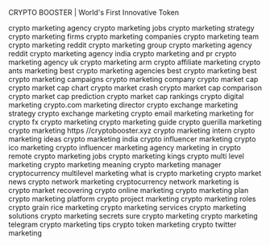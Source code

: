 CRYPTO BOOSTER | World's First Innovative Token

crypto marketing agency
crypto marketing jobs
crypto marketing strategy
crypto marketing firms
crypto marketing companies
crypto marketing team
crypto marketing reddit
crypto marketing group
crypto marketing agency reddit
crypto marketing agency india
crypto marketing and pr
crypto marketing agency uk
crypto marketing arm
crypto affiliate marketing
crypto ants marketing
best crypto marketing agencies
best crypto marketing
best crypto marketing campaigns
crypto marketing company
crypto market cap
crypto market cap chart
crypto market crash
crypto market cap comparison
crypto market cap prediction
crypto market cap rankings
crypto digital marketing
crypto.com marketing director
crypto exchange marketing strategy
crypto exchange marketing
crypto email marketing
marketing for crypto
fx crypto marketing
crypto marketing guide
crypto guerilla marketing
crypto marketing https //cryptobooster.xyz
crypto marketing intern
crypto marketing ideas
crypto marketing india
crypto influencer marketing
crypto ico marketing
crypto influencer marketing agency
marketing in crypto
remote crypto marketing jobs
crypto marketing kings
crypto multi level marketing
crypto marketing meaning
crypto marketing manager
cryptocurrency multilevel marketing
what is crypto marketing
crypto market news
crypto network marketing
cryptocurrency network marketing
is crypto market recovering
crypto online marketing
crypto marketing plan
crypto marketing platform
crypto project marketing
crypto marketing roles
crypto grain rice marketing
crypto marketing services
crypto marketing solutions
crypto marketing secrets
sure crypto marketing
crypto marketing telegram
crypto marketing tips
crypto token marketing
crypto twitter marketing
